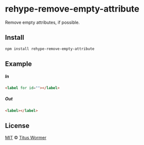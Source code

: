 <!--This file is generated by `build-packages.js`-->

# rehype-remove-empty-attribute

Remove empty attributes, if possible.

## Install

```sh
npm install rehype-remove-empty-attribute
```

## Example

##### In

```html
<label for id=""></label>
```

##### Out

```html
<label></label>
```

## License

[MIT](https://github.com/rehypejs/rehype-minify/blob/master/license) © [Titus Wormer](http://wooorm.com)
